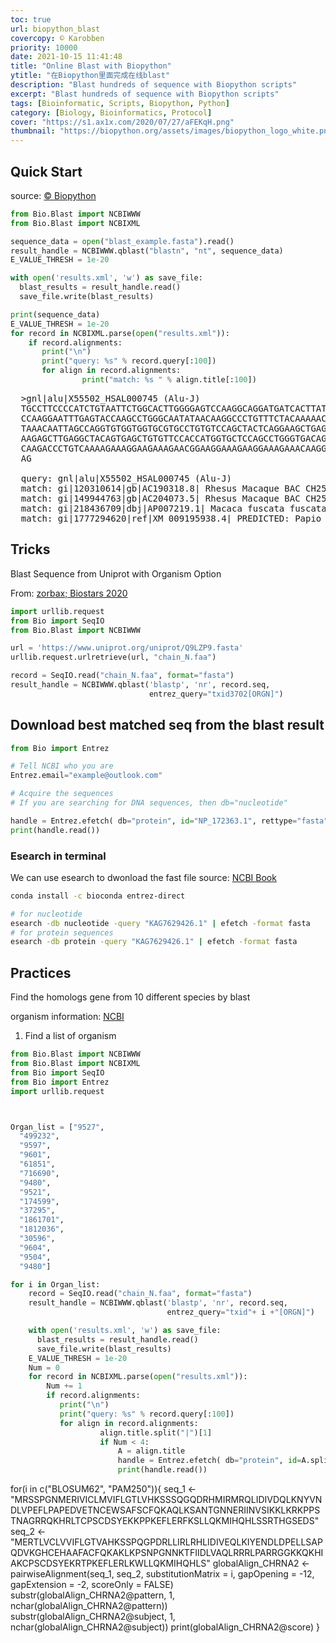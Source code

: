 ```yaml
---
toc: true
url: biopython_blast
covercopy: © Karobben
priority: 10000
date: 2021-10-15 11:41:48
title: "Online Blast with Biopython"
ytitle: "在Biopython里面完成在线blast"
description: "Blast hundreds of sequence with Biopython scripts"
excerpt: "Blast hundreds of sequence with Biopython scripts"
tags: [Bioinformatic, Scripts, Biopython, Python]
category: [Biology, Bioinformatics, Protocol]
cover: "https://s1.ax1x.com/2020/07/27/aFEKqH.png"
thumbnail: "https://biopython.org/assets/images/biopython_logo_white.png"
---
```


## Quick Start

source: [© Biopython](https://www.tutorialspoint.com/biopython/biopython_overview_of_blast.htm)

```python
from Bio.Blast import NCBIWWW
from Bio.Blast import NCBIXML

sequence_data = open("blast_example.fasta").read()
result_handle = NCBIWWW.qblast("blastn", "nt", sequence_data)
E_VALUE_THRESH = 1e-20

with open('results.xml', 'w') as save_file:
  blast_results = result_handle.read()
  save_file.write(blast_results)

print(sequence_data)
E_VALUE_THRESH = 1e-20
for record in NCBIXML.parse(open("results.xml")):
    if record.alignments:
       print("\n")
       print("query: %s" % record.query[:100])
       for align in record.alignments:
                print("match: %s " % align.title[:100])
```

<pre>
  >gnl|alu|X55502_HSAL000745 (Alu-J)
  TGCCTTCCCCATCTGTAATTCTGGCACTTGGGGAGTCCAAGGCAGGATGATCACTTATGC
  CCAAGGAATTTGAGTACCAAGCCTGGGCAATATAACAAGGCCCTGTTTCTACAAAAACTT
  TAAACAATTAGCCAGGTGTGGTGGTGCGTGCCTGTGTCCAGCTACTCAGGAAGCTGAGGC
  AAGAGCTTGAGGCTACAGTGAGCTGTGTTCCACCATGGTGCTCCAGCCTGGGTGACAGGG
  CAAGACCCTGTCAAAAGAAAGGAAGAAAGAACGGAAGGAAAGAAGGAAAGAAACAAGGAG
  AG

  query: gnl|alu|X55502_HSAL000745 (Alu-J)
  match: gi|120310614|gb|AC190318.8| Rhesus Macaque BAC CH250-278P13 () complete sequence
  match: gi|149944763|gb|AC204073.5| Rhesus Macaque BAC CH250-450C10 () complete sequence
  match: gi|218436709|dbj|AP007219.1| Macaca fuscata fuscata DNA, clone: MSB2-167F16, complete sequence
  match: gi|1777294620|ref|XM_009195938.4| PREDICTED: Papio anubis SEC14 like lipid binding 5 (SEC14L5), tran
</pre>


## Tricks

Blast Sequence from Uniprot with Organism Option

From: [zorbax; Biostars 2020](https://www.biostars.org/p/439571/)

```python
import urllib.request
from Bio import SeqIO
from Bio.Blast import NCBIWWW

url = 'https://www.uniprot.org/uniprot/Q9LZP9.fasta'
urllib.request.urlretrieve(url, "chain_N.faa")

record = SeqIO.read("chain_N.faa", format="fasta")
result_handle = NCBIWWW.qblast('blastp', 'nr', record.seq,
                               entrez_query="txid3702[ORGN]")

```


## Download best matched seq from the blast result

```python
from Bio import Entrez

# Tell NCBI who you are
Entrez.email="example@outlook.com"

# Acquire the sequences
# If you are searching for DNA sequences, then db="nucleotide"

handle = Entrez.efetch( db="protein", id="NP_172363.1", rettype="fasta", retmode="text")
print(handle.read())
```

### Esearch in terminal

We can use esearch to dwonload the fast file
source: [NCBI Book](https://www.ncbi.nlm.nih.gov/books/NBK179288/)

```bash
conda install -c bioconda entrez-direct

# for nucleotide
esearch -db nucleotide -query "KAG7629426.1" | efetch -format fasta
# for protein sequences
esearch -db protein -query "KAG7629426.1" | efetch -format fasta
```


## Practices

Find the homologs gene from 10 different species by blast

organism information: [NCBI](https://www.ncbi.nlm.nih.gov/Taxonomy/Browser/wwwtax.cgi?mode=Tree&id=38039&lvl=3&lin=f&keep=1&srchmode=1&unlock)

1. Find a list of organism
```python
from Bio.Blast import NCBIWWW
from Bio.Blast import NCBIXML
from Bio import SeqIO
from Bio import Entrez
import urllib.request



Organ_list = ["9527",
  "499232",
  "9597",
  "9601",
  "61851",
  "716690",
  "9480",
  "9521",
  "174599",
  "37295",
  "1861701",
  "1812036",
  "30596",
  "9604",
  "9504",
  "9480"]

for i in Organ_list:
    record = SeqIO.read("chain_N.faa", format="fasta")
    result_handle = NCBIWWW.qblast('blastp', 'nr', record.seq,
                                   entrez_query="txid"+ i +"[ORGN]")

    with open('results.xml', 'w') as save_file:
      blast_results = result_handle.read()
      save_file.write(blast_results)
    E_VALUE_THRESH = 1e-20
    Num = 0
    for record in NCBIXML.parse(open("results.xml")):
        Num += 1
        if record.alignments:
           print("\n")
           print("query: %s" % record.query[:100])
           for align in record.alignments:
                    align.title.split("|")[1]
                    if Num < 4:
                        A = align.title
                        handle = Entrez.efetch( db="protein", id=A.split("|")[1], rettype="fasta", retmode="text")
                        print(handle.read())

```




for(i in c("BLOSUM62", "PAM250")){
  seq_1 <- "MRSSPGNMERIVICLMVIFLGTLVHKSSSQGQDRHMIRMRQLIDIVDQLKNYVNDLVPEFLPAPEDVETNCEWSAFSCFQKAQLKSANTGNNERIINVSIKKLKRKPPSTNAGRRQKHRLTCPSCDSYEKKPPKEFLERFKSLLQKMIHQHLSSRTHGSEDS"
  seq_2 <- "MERTLVCLVVIFLGTVAHKSSPQGPDRLLIRLRHLIDIVEQLKIYENDLDPELLSAPQDVKGHCEHAAFACFQKAKLKPSNPGNNKTFIIDLVAQLRRRLPARRGGKKQKHIAKCPSCDSYEKRTPKEFLERLKWLLQKMIHQHLS"
  globalAlign_CHRNA2 <- pairwiseAlignment(seq_1, seq_2, substitutionMatrix = i, gapOpening = -12, gapExtension = -2, scoreOnly = FALSE)
  substr(globalAlign_CHRNA2@pattern, 1, nchar(globalAlign_CHRNA2@pattern))
  substr(globalAlign_CHRNA2@subject, 1, nchar(globalAlign_CHRNA2@subject))
  print(globalAlign_CHRNA2@score)
}
